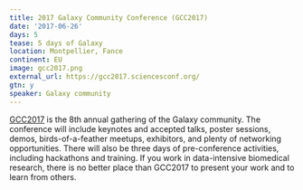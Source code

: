 ```yaml
---
title: 2017 Galaxy Community Conference (GCC2017)
date: '2017-06-26'
days: 5
tease: 5 days of Galaxy
location: Montpellier, Fance
continent: EU
image: gcc2017.png
external_url: https://gcc2017.sciencesconf.org/
gtn: y
speaker: Galaxy community
---
```


[GCC2017](https://gcc2017.sciencesconf.org/) is the 8th annual gathering of the
Galaxy community. The conference will include keynotes and accepted talks,
poster sessions, demos, birds-of-a-feather meetups, exhibitors, and plenty of
networking opportunities. There will also be three days of pre-conference
activities, including hackathons and training. If you work in data-intensive
biomedical research, there is no better place than GCC2017 to present your work
and to learn from others.

